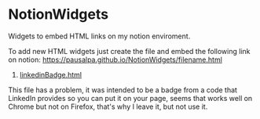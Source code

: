 # NotionWidgets
Widgets to embed HTML links on my notion enviroment.

To add new HTML widgets just create the file and embed the following link on notion:
https://pausalpa.github.io/NotionWidgets/filename.html

 1. [linkedinBadge.html](/linkedinBadge.html)
 
 This file has a problem, it was intended to be a badge from a code that LinkedIn provides so you can put it on your page, 
 seems that works well on Chrome but not on Firefox, that's why I leave it, but not use it.
